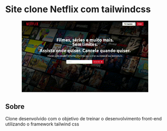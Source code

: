 # Site clone Netflix com tailwindcss

<p align="center">
    <img src="src/images/preview.gif" width="400">
</p>

## Sobre

Clone desenvolvido com o objetivo de treinar o desenvolvimento front-end utilizando o framework tailwind css
